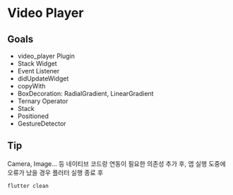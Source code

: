 # Video Player

## Goals
- video_player Plugin
- Stack Widget
- Event Listener
- didUpdateWidget
- copyWith
- BoxDecoration: RadialGradient, LinearGradient
- Ternary Operator
- Stack
- Positioned
- GestureDetector

## Tip
Camera, Image... 등
네이티브 코드랑 연동이 필요한 의존성 추가 후,
앱 실행 도중에 오류가 났을 경우 플러터 실행 종료 후
```shell
flutter clean
```